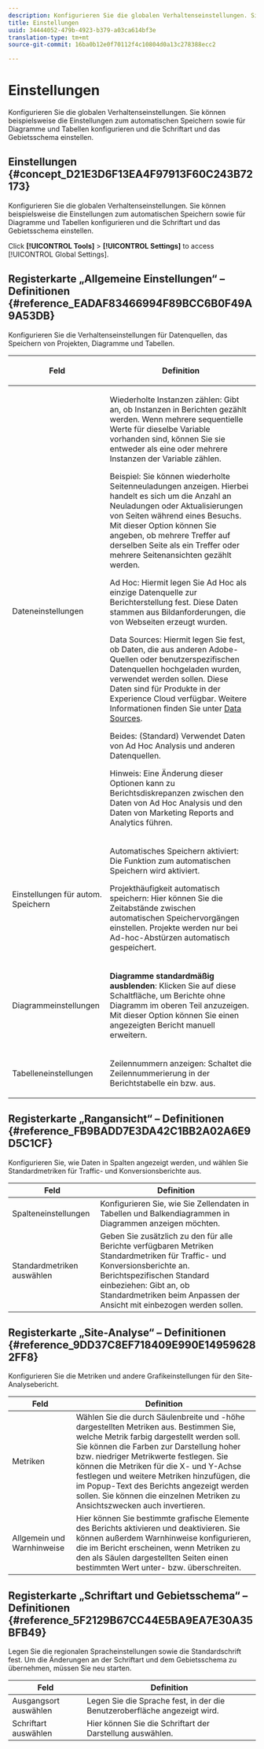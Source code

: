 ```yaml
---
description: Konfigurieren Sie die globalen Verhaltenseinstellungen. Sie können beispielsweise die Einstellungen zum automatischen Speichern sowie für Diagramme und Tabellen konfigurieren und die Schriftart und das Gebietsschema einstellen.
title: Einstellungen
uuid: 34444052-479b-4923-b379-a03ca614bf3e
translation-type: tm+mt
source-git-commit: 16ba0b12e0f70112f4c10804d0a13c278388ecc2

---
```



# Einstellungen

Konfigurieren Sie die globalen Verhaltenseinstellungen. Sie können beispielsweise die Einstellungen zum automatischen Speichern sowie für Diagramme und Tabellen konfigurieren und die Schriftart und das Gebietsschema einstellen.

## Einstellungen {#concept_D21E3D6F13EA4F97913F60C243B72173}

Konfigurieren Sie die globalen Verhaltenseinstellungen. Sie können beispielsweise die Einstellungen zum automatischen Speichern sowie für Diagramme und Tabellen konfigurieren und die Schriftart und das Gebietsschema einstellen.

Click **[!UICONTROL Tools]** &gt; **[!UICONTROL Settings]** to access [!UICONTROL Global Settings].

## Registerkarte „Allgemeine Einstellungen“ – Definitionen {#reference_EADAF83466994F89BCC6B0F49A9A53DB}

Konfigurieren Sie die Verhaltenseinstellungen für Datenquellen, das Speichern von Projekten, Diagramme und Tabellen.

<!-- 

r_dsc_general_settings.xml

 -->

<table id="table_C18A0F1C9E214EB585A29801BA2400F8"> 
 <thead> 
  <tr> 
   <th colname="col1" class="entry"> <p>Feld </p> </th> 
   <th colname="col2" class="entry"> <p>Definition </p> </th> 
  </tr> 
 </thead>
 <tbody> 
  <tr> 
   <td colname="col1"> <p> Dateneinstellungen </p> </td> 
   <td colname="col2"> <p> <span class="uicontrol"> Wiederholte Instanzen zählen</span>: Gibt an, ob Instanzen in Berichten gezählt werden. Wenn mehrere sequentielle Werte für dieselbe Variable vorhanden sind, können Sie sie entweder als eine oder mehrere Instanzen der Variable zählen. </p> <p>Beispiel: Sie können wiederholte Seitenneuladungen anzeigen. Hierbei handelt es sich um die Anzahl an Neuladungen oder Aktualisierungen von Seiten während eines Besuchs. Mit dieser Option können Sie angeben, ob mehrere Treffer auf derselben Seite als ein Treffer oder mehrere Seitenansichten gezählt werden. </p> <p> <span class="uicontrol"> <span class="keyword"> Ad Hoc</span></span>: Hiermit legen Sie <span class="keyword">Ad Hoc</span> als einzige Datenquelle zur Berichterstellung fest. Diese Daten stammen aus Bildanforderungen, die von Webseiten erzeugt wurden. </p> <p> <span class="uicontrol"><span class="keyword">Data Sources</span></span>: Hiermit legen Sie fest, ob Daten, die aus anderen Adobe-Quellen oder benutzerspezifischen Datenquellen hochgeladen wurden, verwendet werden sollen. Diese Daten sind für Produkte in der <span class="keyword">Experience Cloud</span> verfügbar. Weitere Informationen finden Sie unter <a href="https://marketing.adobe.com/resources/help/en_US/sc/datasources/index.html"  >Data Sources</a>. </p> <p> <span class="uicontrol"> Beides</span>: (Standard) Verwendet Daten von <span class="keyword">Ad Hoc Analysis</span> und anderen Datenquellen. </p> <p>Hinweis: Eine Änderung dieser Optionen kann zu Berichtsdiskrepanzen zwischen den Daten von <span class="keyword">Ad Hoc Analysis</span> und den Daten von <span class="keyword">Marketing Reports and Analytics</span> führen. </p> </td> 
  </tr> 
  <tr> 
   <td colname="col1"> <p> Einstellungen für autom. Speichern </p> </td> 
   <td colname="col2"> <p> <span class="uicontrol"> Automatisches Speichern aktiviert</span>: Die Funktion zum automatischen Speichern wird aktiviert. </p> <p> <span class="uicontrol"> Projekthäufigkeit automatisch speichern</span>: Hier können Sie die Zeitabstände zwischen automatischen Speichervorgängen einstellen. Projekte werden nur bei Ad-hoc-Abstürzen automatisch gespeichert. </p> </td> 
  </tr> 
  <tr> 
   <td colname="col1"> <p> Diagrammeinstellungen </p> </td> 
   <td colname="col2"> <p><b>Diagramme standardmäßig ausblenden</b>: Klicken Sie auf diese Schaltfläche, um Berichte ohne Diagramm im oberen Teil anzuzeigen. Mit dieser Option können Sie einen angezeigten Bericht manuell erweitern. </p> </td> 
  </tr> 
  <tr> 
   <td colname="col1"> <p> Tabelleneinstellungen </p> </td> 
   <td colname="col2"> <p> <span class="uicontrol"> Zeilennummern anzeigen</span>: Schaltet die Zeilennummerierung in der Berichtstabelle ein bzw. aus. </p> </td> 
  </tr> 
 </tbody> 
</table>

## Registerkarte „Rangansicht“ – Definitionen {#reference_FB9BADD7E3DA42C1BB2A02A6E9D5C1CF}

Konfigurieren Sie, wie Daten in Spalten angezeigt werden, und wählen Sie Standardmetriken für Traffic- und Konversionsberichte aus.

<!-- 

r_dsc_ranked_tab.xml

 -->

| Feld | Definition |
|--- |--- |
| Spalteneinstellungen | Konfigurieren Sie, wie Sie Zellendaten in Tabellen und Balkendiagrammen in Diagrammen anzeigen möchten. |
| Standardmetriken auswählen | Geben Sie zusätzlich zu den für alle Berichte verfügbaren Metriken Standardmetriken für Traffic- und Konversionsberichte an.    Berichtspezifischen Standard einbeziehen: Gibt an, ob Standardmetriken beim Anpassen der Ansicht mit einbezogen werden sollen. |

## Registerkarte „Site-Analyse“ – Definitionen {#reference_9DD37C8EF718409E990E149596282FF8}

Konfigurieren Sie die Metriken und andere Grafikeinstellungen für den Site-Analysebericht.

<!-- 

r_dsc_site_analysis_tab.xml

 -->

| Feld | Definition |
|--- |--- |
| Metriken | Wählen Sie die durch Säulenbreite und -höhe dargestellten Metriken aus. Bestimmen Sie, welche Metrik farbig dargestellt werden soll. Sie können die Farben zur Darstellung hoher bzw. niedriger Metrikwerte festlegen. Sie können die Metriken für die X- und Y-Achse festlegen und weitere Metriken hinzufügen, die im Popup-Text des Berichts angezeigt werden sollen. Sie können die einzelnen Metriken zu Ansichtszwecken auch invertieren. |
| Allgemein und Warnhinweise | Hier können Sie bestimmte grafische Elemente des Berichts aktivieren und deaktivieren. Sie können außerdem Warnhinweise konfigurieren, die im Bericht erscheinen, wenn Metriken zu den als Säulen dargestellten Seiten einen bestimmten Wert unter- bzw. überschreiten. |

## Registerkarte „Schriftart und Gebietsschema“ – Definitionen {#reference_5F2129B67CC44E5BA9EA7E30A35BFB49}

Legen Sie die regionalen Spracheinstellungen sowie die Standardschrift fest. Um die Änderungen an der Schriftart und dem Gebietsschema zu übernehmen, müssen Sie neu starten.

<!-- 

r_dsc_font_locale.xml

 -->

| Feld | Definition |
|--- |--- |
| Ausgangsort auswählen | Legen Sie die Sprache fest, in der die Benutzeroberfläche angezeigt wird. |
| Schriftart auswählen | Hier können Sie die Schriftart der Darstellung auswählen. |
